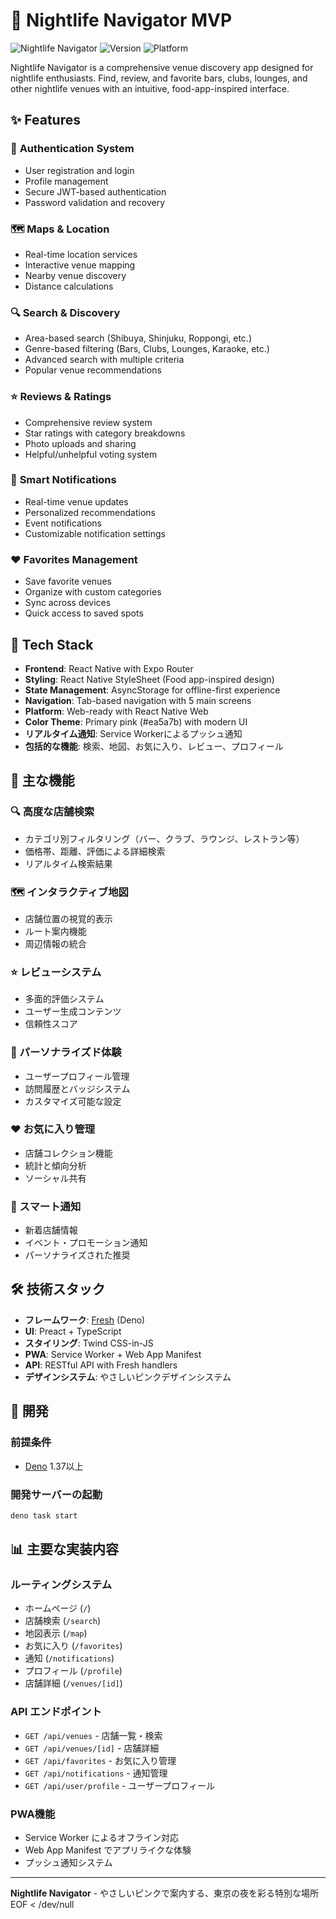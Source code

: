# 🍷 Nightlife Navigator MVP

![Nightlife Navigator](https://img.shields.io/badge/Status-Production%20Ready-green)
![Version](https://img.shields.io/badge/Version-1.0.0-blue)
![Platform](https://img.shields.io/badge/Platform-React%20Native%20Web-purple)

Nightlife Navigator is a comprehensive venue discovery app designed for nightlife enthusiasts. Find, review, and favorite bars, clubs, lounges, and other nightlife venues with an intuitive, food-app-inspired interface.

## ✨ Features

### 🔐 **Authentication System**
- User registration and login
- Profile management
- Secure JWT-based authentication
- Password validation and recovery

### 🗺️ **Maps & Location**
- Real-time location services
- Interactive venue mapping
- Nearby venue discovery
- Distance calculations

### 🔍 **Search & Discovery**
- Area-based search (Shibuya, Shinjuku, Roppongi, etc.)
- Genre-based filtering (Bars, Clubs, Lounges, Karaoke, etc.)
- Advanced search with multiple criteria
- Popular venue recommendations

### ⭐ **Reviews & Ratings**
- Comprehensive review system
- Star ratings with category breakdowns
- Photo uploads and sharing
- Helpful/unhelpful voting system

### 🔔 **Smart Notifications**
- Real-time venue updates
- Personalized recommendations
- Event notifications
- Customizable notification settings

### ❤️ **Favorites Management**
- Save favorite venues
- Organize with custom categories
- Sync across devices
- Quick access to saved spots

## 🚀 Tech Stack

- **Frontend**: React Native with Expo Router
- **Styling**: React Native StyleSheet (Food app-inspired design)
- **State Management**: AsyncStorage for offline-first experience
- **Navigation**: Tab-based navigation with 5 main screens
- **Platform**: Web-ready with React Native Web
- **Color Theme**: Primary pink (#ea5a7b) with modern UI
- **リアルタイム通知**: Service Workerによるプッシュ通知
- **包括的な機能**: 検索、地図、お気に入り、レビュー、プロフィール

## 🚀 主な機能

### 🔍 高度な店舗検索
- カテゴリ別フィルタリング（バー、クラブ、ラウンジ、レストラン等）
- 価格帯、距離、評価による詳細検索
- リアルタイム検索結果

### 🗺️ インタラクティブ地図
- 店舗位置の視覚的表示
- ルート案内機能
- 周辺情報の統合

### ⭐ レビューシステム
- 多面的評価システム
- ユーザー生成コンテンツ
- 信頼性スコア

### 👤 パーソナライズド体験
- ユーザープロフィール管理
- 訪問履歴とバッジシステム
- カスタマイズ可能な設定

### ❤️ お気に入り管理
- 店舗コレクション機能
- 統計と傾向分析
- ソーシャル共有

### 🔔 スマート通知
- 新着店舗情報
- イベント・プロモーション通知
- パーソナライズされた推奨

## 🛠️ 技術スタック

- **フレームワーク**: [Fresh](https://fresh.deno.dev/) (Deno)
- **UI**: Preact + TypeScript
- **スタイリング**: Twind CSS-in-JS
- **PWA**: Service Worker + Web App Manifest
- **API**: RESTful API with Fresh handlers
- **デザインシステム**: やさしいピンクデザインシステム

## 🚀 開発

### 前提条件

- [Deno](https://deno.land/) 1.37以上

### 開発サーバーの起動

```bash
deno task start
```

## 📊 主要な実装内容

### ルーティングシステム
- ホームページ (`/`)
- 店舗検索 (`/search`)
- 地図表示 (`/map`)
- お気に入り (`/favorites`)
- 通知 (`/notifications`)
- プロフィール (`/profile`)
- 店舗詳細 (`/venues/[id]`)

### API エンドポイント
- `GET /api/venues` - 店舗一覧・検索
- `GET /api/venues/[id]` - 店舗詳細
- `GET /api/favorites` - お気に入り管理
- `GET /api/notifications` - 通知管理
- `GET /api/user/profile` - ユーザープロフィール

### PWA機能
- Service Worker によるオフライン対応
- Web App Manifest でアプリライクな体験
- プッシュ通知システム

---

**Nightlife Navigator** - やさしいピンクで案内する、東京の夜を彩る特別な場所
EOF < /dev/null